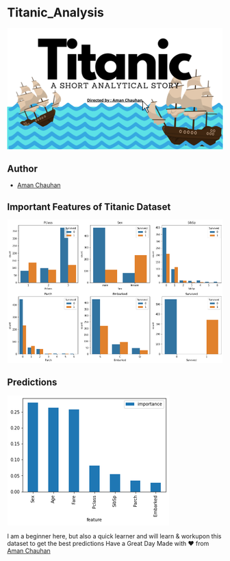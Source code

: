 # Titanic_Analysis
![Cover_Image](https://github.com/officialAmanchauhan/Titanic-A-short-Analytical-Story/blob/137b71f7f18545ece2dc01922aa282f7c7c42e04/Titanic%20Short%20Story.png)

## Author

- [Aman Chauhan](https://github.com/officialAmanchauhan)

## Important Features of Titanic Dataset
![Features](https://github.com/officialAmanchauhan/Titanic-A-short-Analytical-Story/blob/Main/info.png)

## Predictions
![Predictions](https://github.com/officialAmanchauhan/Titanic-A-short-Analytical-Story/blob/Main/importances.png)

I am a beginner here, but also a quick learner and will learn & workupon this dataset to get the best predictions
Have a Great Day
Made with ❤ from [Aman Chauhan](https://github.com/officialAmanchauhan)
